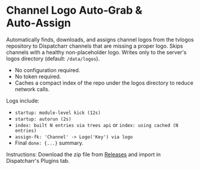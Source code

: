 # Channel Logo Auto‑Grab & Auto‑Assign

Automatically finds, downloads, and assigns channel logos from the tvlogos repository to Dispatcharr channels that are missing a proper logo.
Skips channels with a healthy non-placeholder logo. Writes only to the server's logos directory (default: `/data/logos`).

- No configuration required.
- No token required.
- Caches a compact index of the repo under the logos directory to reduce network calls.

Logs include:
- `startup: module-level kick (12s)`
- `startup: autorun (2s)`
- `index: built N entries via trees api` or `index: using cached (N entries)`
- `assign-fk: 'Channel' -> Logo('Key') via logo`
- Final `done: {...}` summary.

Instructions:
Download the zip file from [Releases]([url](https://github.com/jonzey231/Dispatcharr-Channel-Logo-Auto-Grab-Auto-Assign/releases)) and import in Dispatcharr's Plugins tab.
